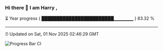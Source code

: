 ### Hi there 👋 I am Harry , 

⏳ Year progress { ████████████████████████▁▁▁▁▁▁ } 83.32 %

---

⏰ Updated on Sat, 01 Nov 2025 02:46:29 GMT

![Progress Bar CI](https://github.com/duykhang68/duykhang68/workflows/Progress%20Bar%20CI/badge.svg)
